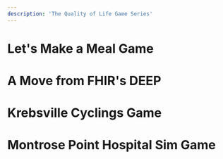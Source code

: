 ```yaml
---
description: 'The Quality of Life Game Series'
---
```


# Let's Make a Meal Game
# A Move from FHIR's DEEP
# Krebsville Cyclings Game
# Montrose Point Hospital Sim Game

